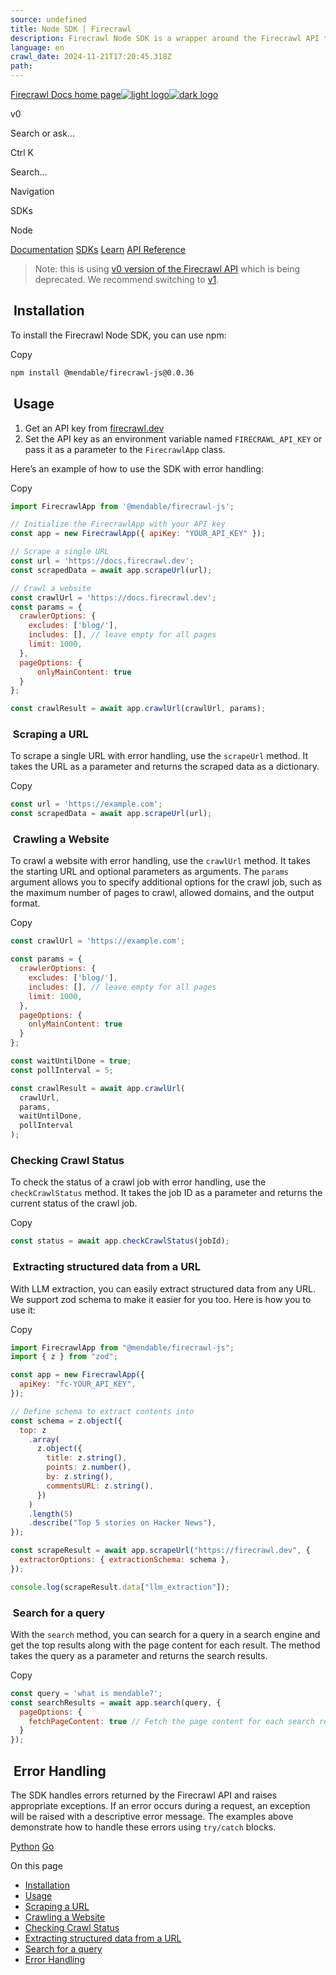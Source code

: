 ```yaml
---
source: undefined
title: Node SDK | Firecrawl
description: Firecrawl Node SDK is a wrapper around the Firecrawl API to help you easily turn websites into markdown.
language: en
crawl_date: 2024-11-21T17:20:45.318Z
path: 
---
```


[Firecrawl Docs home page![light logo](https://mintlify.s3-us-west-1.amazonaws.com/firecrawl/logo/light.svg)![dark logo](https://mintlify.s3-us-west-1.amazonaws.com/firecrawl/logo/dark.svg)](https://firecrawl.dev)

v0

Search or ask...

Ctrl K

Search...

Navigation

SDKs

Node

[Documentation](/v0/introduction) [SDKs](/v0/sdks/python) [Learn](https://www.firecrawl.dev/blog/category/tutorials) [API Reference](/v0/api-reference/introduction)

> Note: this is using [v0 version of the Firecrawl API](/v0/introduction) which is being deprecated. We recommend switching to [v1](/sdks/node).

## [​](\#installation)  Installation

To install the Firecrawl Node SDK, you can use npm:

Copy

```bash
npm install @mendable/firecrawl-js@0.0.36

```

## [​](\#usage)  Usage

1. Get an API key from [firecrawl.dev](https://firecrawl.dev)
2. Set the API key as an environment variable named `FIRECRAWL_API_KEY` or pass it as a parameter to the `FirecrawlApp` class.

Here’s an example of how to use the SDK with error handling:

Copy

```js
import FirecrawlApp from '@mendable/firecrawl-js';

// Initialize the FirecrawlApp with your API key
const app = new FirecrawlApp({ apiKey: "YOUR_API_KEY" });

// Scrape a single URL
const url = 'https://docs.firecrawl.dev';
const scrapedData = await app.scrapeUrl(url);

// Crawl a website
const crawlUrl = 'https://docs.firecrawl.dev';
const params = {
  crawlerOptions: {
    excludes: ['blog/'],
    includes: [], // leave empty for all pages
    limit: 1000,
  },
  pageOptions: {
      onlyMainContent: true
  }
};

const crawlResult = await app.crawlUrl(crawlUrl, params);

```

### [​](\#scraping-a-url)  Scraping a URL

To scrape a single URL with error handling, use the `scrapeUrl` method. It takes the URL as a parameter and returns the scraped data as a dictionary.

Copy

```js
const url = 'https://example.com';
const scrapedData = await app.scrapeUrl(url);

```

### [​](\#crawling-a-website)  Crawling a Website

To crawl a website with error handling, use the `crawlUrl` method. It takes the starting URL and optional parameters as arguments. The `params` argument allows you to specify additional options for the crawl job, such as the maximum number of pages to crawl, allowed domains, and the output format.

Copy

```js
const crawlUrl = 'https://example.com';

const params = {
  crawlerOptions: {
    excludes: ['blog/'],
    includes: [], // leave empty for all pages
    limit: 1000,
  },
  pageOptions: {
    onlyMainContent: true
  }
};

const waitUntilDone = true;
const pollInterval = 5;

const crawlResult = await app.crawlUrl(
  crawlUrl,
  params,
  waitUntilDone,
  pollInterval
);

```

### [​](\#checking-crawl-status)  Checking Crawl Status

To check the status of a crawl job with error handling, use the `checkCrawlStatus` method. It takes the job ID as a parameter and returns the current status of the crawl job.

Copy

```js
const status = await app.checkCrawlStatus(jobId);

```

### [​](\#extracting-structured-data-from-a-url)  Extracting structured data from a URL

With LLM extraction, you can easily extract structured data from any URL. We support zod schema to make it easier for you too. Here is how you to use it:

Copy

```js
import FirecrawlApp from "@mendable/firecrawl-js";
import { z } from "zod";

const app = new FirecrawlApp({
  apiKey: "fc-YOUR_API_KEY",
});

// Define schema to extract contents into
const schema = z.object({
  top: z
    .array(
      z.object({
        title: z.string(),
        points: z.number(),
        by: z.string(),
        commentsURL: z.string(),
      })
    )
    .length(5)
    .describe("Top 5 stories on Hacker News"),
});

const scrapeResult = await app.scrapeUrl("https://firecrawl.dev", {
  extractorOptions: { extractionSchema: schema },
});

console.log(scrapeResult.data["llm_extraction"]);

```

### [​](\#search-for-a-query)  Search for a query

With the `search` method, you can search for a query in a search engine and get the top results along with the page content for each result. The method takes the query as a parameter and returns the search results.

Copy

```js
const query = 'what is mendable?';
const searchResults = await app.search(query, {
  pageOptions: {
    fetchPageContent: true // Fetch the page content for each search result
  }
});

```

## [​](\#error-handling)  Error Handling

The SDK handles errors returned by the Firecrawl API and raises appropriate exceptions. If an error occurs during a request, an exception will be raised with a descriptive error message. The examples above demonstrate how to handle these errors using `try/catch` blocks.

[Python](/v0/sdks/python) [Go](/v0/sdks/go)

On this page

- [Installation](#installation)
- [Usage](#usage)
- [Scraping a URL](#scraping-a-url)
- [Crawling a Website](#crawling-a-website)
- [Checking Crawl Status](#checking-crawl-status)
- [Extracting structured data from a URL](#extracting-structured-data-from-a-url)
- [Search for a query](#search-for-a-query)
- [Error Handling](#error-handling)

